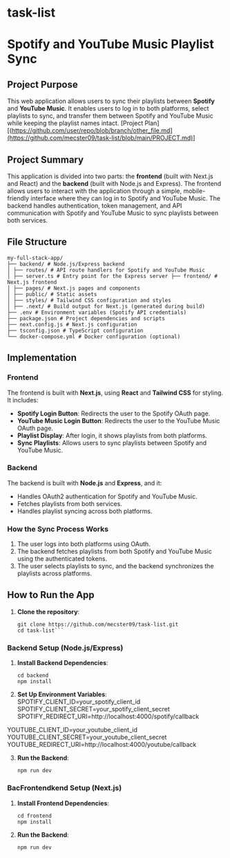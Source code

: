 # task-list

# Spotify and YouTube Music Playlist Sync

## Project Purpose
This web application allows users to sync their playlists between **Spotify** and **YouTube Music**. It enables users to log in to both platforms, select playlists to sync, and transfer them between Spotify and YouTube Music while keeping the playlist names intact.
[Project Plan][(https://github.com/user/repo/blob/branch/other_file.md](https://github.com/mecster09/task-list/blob/main/PROJECT.md)]

## Project Summary
This application is divided into two parts: the **frontend** (built with Next.js and React) and the **backend** (built with Node.js and Express). The frontend allows users to interact with the application through a simple, mobile-friendly interface where they can log in to Spotify and YouTube Music. The backend handles authentication, token management, and API communication with Spotify and YouTube Music to sync playlists between both services.

## File Structure
    
    my-full-stack-app/ 
    ├── backend/ # Node.js/Express backend 
    │ ├── routes/ # API route handlers for Spotify and YouTube Music 
    │ ├── server.ts # Entry point for the Express server ├── frontend/ # Next.js frontend 
    │ ├── pages/ # Next.js pages and components 
    │ ├── public/ # Static assets 
    │ ├── styles/ # Tailwind CSS configuration and styles 
    │ ├── .next/ # Build output for Next.js (generated during build) 
    ├── .env # Environment variables (Spotify API credentials) 
    ├── package.json # Project dependencies and scripts 
    ├── next.config.js # Next.js configuration 
    ├── tsconfig.json # TypeScript configuration 
    └── docker-compose.yml # Docker configuration (optional)
    
## Implementation

### **Frontend**
The frontend is built with **Next.js**, using **React** and **Tailwind CSS** for styling. It includes:
- **Spotify Login Button**: Redirects the user to the Spotify OAuth page.
- **YouTube Music Login Button**: Redirects the user to the YouTube Music OAuth page.
- **Playlist Display**: After login, it shows playlists from both platforms.
- **Sync Playlists**: Allows users to sync playlists between Spotify and YouTube Music.

### **Backend**
The backend is built with **Node.js** and **Express**, and it:
- Handles OAuth2 authentication for Spotify and YouTube Music.
- Fetches playlists from both services.
- Handles playlist syncing across both platforms.

### **How the Sync Process Works**
1. The user logs into both platforms using OAuth.
2. The backend fetches playlists from both Spotify and YouTube Music using the authenticated tokens.
3. The user selects playlists to sync, and the backend synchronizes the playlists across platforms.

## How to Run the App

1. **Clone the repository**:
   ```
   git clone https://github.com/mecster09/task-list.git
   cd task-list```

### **Backend Setup (Node.js/Express)**

1. **Install Backend Dependencies**:   
    ```
    cd backend
    npm install

2. **Set Up Environment Variables**: 
SPOTIFY_CLIENT_ID=your_spotify_client_id
SPOTIFY_CLIENT_SECRET=your_spotify_client_secret
SPOTIFY_REDIRECT_URI=http://localhost:4000/spotify/callback

YOUTUBE_CLIENT_ID=your_youtube_client_id
YOUTUBE_CLIENT_SECRET=your_youtube_client_secret
YOUTUBE_REDIRECT_URI=http://localhost:4000/youtube/callback

3. **Run the Backend**: 
    ```
    npm run dev

### **BacFrontendkend Setup (Next.js)**

1. **Install Frontend Dependencies**:   
    ```
    cd frontend
    npm install

2. **Run the Backend**: 
    ```
    npm run dev
